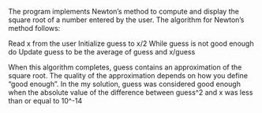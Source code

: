 The program implements Newton’s method to compute and display the square
root of a number entered by the user. The algorithm for Newton’s method follows:

Read x from the user
Initialize guess to x/2
While guess is not good enough do
Update guess to be the average of guess and x/guess

When this algorithm completes, guess contains an approximation of the square
root. The quality of the approximation depends on how you define “good enough”.
In the my solution, guess was considered good enough when the absolute value
of the difference between guess^2 and x was less than or equal to 10^-14
